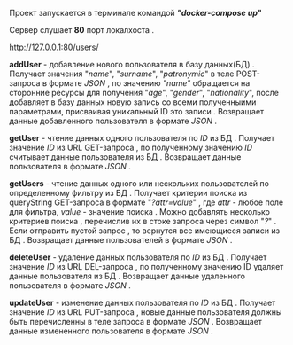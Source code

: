 Проект запускается в терминале командой __***"docker-compose up***"__

Сервер слушает __80__ порт локалхоста .

http://127.0.0.1:80/users/

__addUser__ - добавление нового пользователя в базу данных(БД) . Получает значения "*name*", "*surname*", "*patronymic*" в теле POST-запроса в формате *JSON* , по значению *"name"* обращается на сторонние ресурсы для получения "*age*", "*gender*", "*nationality*", после добавляет в базу данных новую запись со всеми полученныими параметрами, присваивая уникальный ID это записи . Возвращает данные добавленного пользователя в формате *JSON* .

__getUser__ - чтение данных одного пользователя по *ID* из БД . Получает значение *ID* из URL GET-запроса , по полученному значению *ID* считывает данные пользователя из БД . Возвращает данные пользователя в формате *JSON* .

__getUsers__ - чтение данных одного или нескольких пользователей по определенному фильтру из БД . Получает критерии поиска из queryString GET-запроса в формате "*?attr=value*" , где *attr* - любое поле для фильтра, *value* - значение поиска . Можно добавлять несколько критериев поиска , перечислив их в стоке запроса через символ "*?*" . Если отправить пустой запрос , то вернутся все имеющиеся записи из БД . Возвращает данные пользователей в формате *JSON* .

__deleteUser__ - удаление данных пользователя по *ID* из БД . Получает значение *ID* из URL DEL-запроса , по полученному значению ID удаляет данные пользователя из БД . Возвращает данные удаленного пользователя в формате *JSON* .

__updateUser__ - изменение данных пользователя по *ID* из БД . Получает значение *ID* из URL PUT-запроса , новые данные пользователя должны быть перечисленны в теле запроса в формате *JSON* . Возвращает данные измененного пользователя в формате *JSON* .